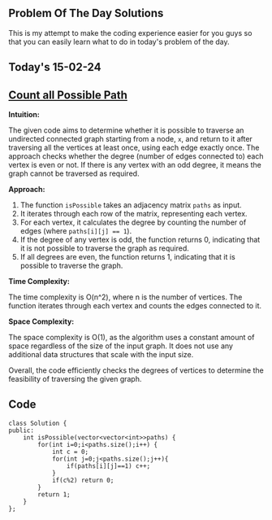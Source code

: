 ## Problem Of The Day Solutions

This is my attempt to make the coding experience easier for you guys so that you can easily learn what to do in today's problem of the day.

## Today's 15-02-24 
## [Count all Possible Path](https://www.geeksforgeeks.org/problems/castle-run3644/1)

**Intuition:**

The given code aims to determine whether it is possible to traverse an undirected connected graph starting from a node, `x`, and return to it after traversing all the vertices at least once, using each edge exactly once. The approach checks whether the degree (number of edges connected to) each vertex is even or not. If there is any vertex with an odd degree, it means the graph cannot be traversed as required.

**Approach:**

1. The function `isPossible` takes an adjacency matrix `paths` as input.
2. It iterates through each row of the matrix, representing each vertex.
3. For each vertex, it calculates the degree by counting the number of edges (where `paths[i][j] == 1`).
4. If the degree of any vertex is odd, the function returns 0, indicating that it is not possible to traverse the graph as required.
5. If all degrees are even, the function returns 1, indicating that it is possible to traverse the graph.

**Time Complexity:**

The time complexity is O(n^2), where n is the number of vertices. The function iterates through each vertex and counts the edges connected to it.

**Space Complexity:**

The space complexity is O(1), as the algorithm uses a constant amount of space regardless of the size of the input graph. It does not use any additional data structures that scale with the input size.

Overall, the code efficiently checks the degrees of vertices to determine the feasibility of traversing the given graph.


## Code 

```
class Solution {
public:
	int isPossible(vector<vector<int>>paths) {
	    for(int i=0;i<paths.size();i++) {
	        int c = 0;
	        for(int j=0;j<paths.size();j++){
	            if(paths[i][j]==1) c++;
	        }
	        if(c%2) return 0;
	    }
	    return 1;
	}
};
    
```

